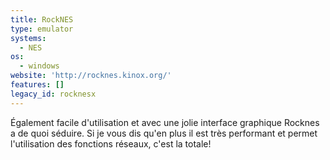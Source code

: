 ```yaml
---
title: RockNES
type: emulator
systems:
  - NES
os:
  - windows
website: 'http://rocknes.kinox.org/'
features: []
legacy_id: rocknesx
---
```

Également facile d'utilisation et avec une jolie interface graphique Rocknes a de quoi séduire. Si je vous dis qu'en plus il est très performant et permet l'utilisation des fonctions réseaux, c'est la totale!
